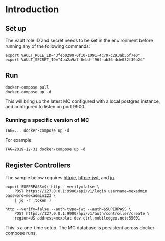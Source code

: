 # Introduction

## Set up

The vault role ID and secret needs to be set in the environment before running
any of the following commands:

```
export VAULT_ROLE_ID="3feb0290-0f10-1091-4c79-c293ab55f7e0"
export VAULT_SECRET_ID="4ba2a9a7-8ebd-f96f-ab36-4de032f39b24"
```

## Run

```
docker-compose pull
docker-compose up -d
```

This will bring up the latest MC configured with a local postgres instance, and
configured to listen on port 9900.

### Running a specific version of MC

```
TAG=... docker-compose up -d
```

For example:
```
TAG=2019-12-31 docker-compose up -d
```

## Register Controllers

The sample below requires [httpie](https://httpie.org/),
[httpie-jwt](https://github.com/teracyhq/httpie-jwt-auth), and
[jq](https://stedolan.github.io/jq/).

```
export SUPERPASS=$( http --verify=false \
    POST https://127.0.0.1:9900/api/v1/login username=mexadmin password=mexadmin123 \
    | jq -r .token )

http --verify=false --auth-type=jwt --auth=$SUPERPASS \
    POST https://127.0.0.1:9900/api/v1/auth/controller/create \
    region=US address=mexplat-dev.ctrl.mobiledgex.net:55001
```

This is a one-time setup.  The MC database is persistent across docker-compose runs.
